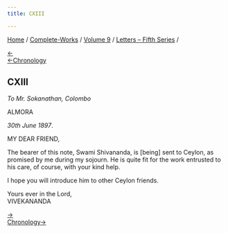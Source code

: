 ```yaml
---
title: CXIII

---
```

<div>

[Home](../../../index.htm) / [Complete-Works](../../complete_works.htm)
/ [Volume 9](../volume_9_contents.htm) / [Letters – Fifth
Series](letters_fifth_series_contents.htm) /

[←](112_mrs_bull.htm)  
[←Chronology](112_mrs_bull.htm)

## CXIII

*To Mr. Sokanathan, Colombo*

ALMORA

*30th June 1897*.

MY DEAR FRIEND,

The bearer of this note, Swami Shivananda, is \[being\] sent to Ceylon,
as promised by me during my sojourn. He is quite fit for the work
entrusted to his care, of course, with your kind help.

I hope you will introduce him to other Ceylon friends.

Yours ever in the Lord,  
VIVEKANANDA

[→  
](114_shivananda.htm)[Chronology→](../../volume_5/epistles_first_series/077_sharat_chandra.htm)

</div>
